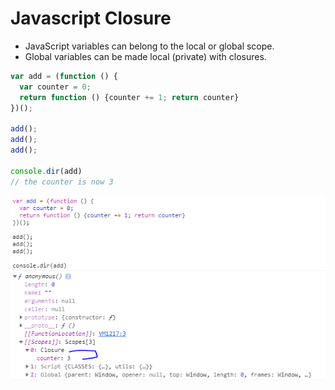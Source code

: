 # Javascript Closure

- JavaScript variables can belong to the local or global scope.
- Global variables can be made local (private) with closures.

```javascript
var add = (function () {
  var counter = 0;
  return function () {counter += 1; return counter}
})();

add();
add();
add();

console.dir(add)
// the counter is now 3
```
![How to check closure](images/image1_closure.png)
